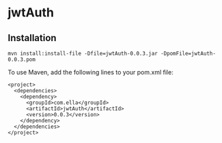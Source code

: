 # jwtAuth

## Installation

  ```
  mvn install:install-file -Dfile=jwtAuth-0.0.3.jar -DpomFile=jwtAuth-0.0.3.pom
  ```
  
To use Maven, add the following lines to your pom.xml file:

  ```
  <project>
    <dependencies>
      <dependency>
        <groupId>com.ella</groupId>
        <artifactId>jwtAuth</artifactId>
        <version>0.0.3</version>
      </dependency>
    </dependencies>
  </project>
  ```
